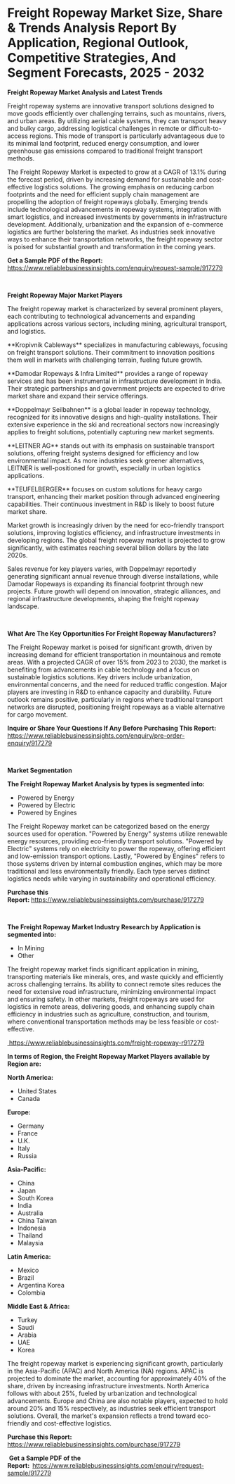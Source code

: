 <p><h1>Freight Ropeway Market Size, Share & Trends Analysis Report By Application, Regional Outlook, Competitive Strategies, And Segment Forecasts, 2025 - 2032</h1></p><p><strong>Freight Ropeway Market Analysis and Latest Trends</strong></p>
<p><p>Freight ropeway systems are innovative transport solutions designed to move goods efficiently over challenging terrains, such as mountains, rivers, and urban areas. By utilizing aerial cable systems, they can transport heavy and bulky cargo, addressing logistical challenges in remote or difficult-to-access regions. This mode of transport is particularly advantageous due to its minimal land footprint, reduced energy consumption, and lower greenhouse gas emissions compared to traditional freight transport methods.</p><p>The Freight Ropeway Market is expected to grow at a CAGR of 13.1% during the forecast period, driven by increasing demand for sustainable and cost-effective logistics solutions. The growing emphasis on reducing carbon footprints and the need for efficient supply chain management are propelling the adoption of freight ropeways globally. Emerging trends include technological advancements in ropeway systems, integration with smart logistics, and increased investments by governments in infrastructure development. Additionally, urbanization and the expansion of e-commerce logistics are further bolstering the market. As industries seek innovative ways to enhance their transportation networks, the freight ropeway sector is poised for substantial growth and transformation in the coming years.</p></p>
<p><strong>Get a Sample PDF of the Report:&nbsp;</strong> <a href="https://www.reliablebusinessinsights.com/enquiry/request-sample/917279?utm_campaign=3097&utm_medium=2&utm_source=Github&utm_content=ia&utm_term=18042025&utm_id=freight-ropeway">https://www.reliablebusinessinsights.com/enquiry/request-sample/917279</a></p>
<p>&nbsp;</p>
<p><strong>Freight Ropeway Major Market Players</strong></p>
<p><p>The freight ropeway market is characterized by several prominent players, each contributing to technological advancements and expanding applications across various sectors, including mining, agricultural transport, and logistics.</p><p>**Kropivnik Cableways** specializes in manufacturing cableways, focusing on freight transport solutions. Their commitment to innovation positions them well in markets with challenging terrain, fueling future growth.</p><p>**Damodar Ropeways & Infra Limited** provides a range of ropeway services and has been instrumental in infrastructure development in India. Their strategic partnerships and government projects are expected to drive market share and expand their service offerings.</p><p>**Doppelmayr Seilbahnen** is a global leader in ropeway technology, recognized for its innovative designs and high-quality installations. Their extensive experience in the ski and recreational sectors now increasingly applies to freight solutions, potentially capturing new market segments.</p><p>**LEITNER AG** stands out with its emphasis on sustainable transport solutions, offering freight systems designed for efficiency and low environmental impact. As more industries seek greener alternatives, LEITNER is well-positioned for growth, especially in urban logistics applications.</p><p>**TEUFELBERGER** focuses on custom solutions for heavy cargo transport, enhancing their market position through advanced engineering capabilities. Their continuous investment in R&D is likely to boost future market share.</p><p>Market growth is increasingly driven by the need for eco-friendly transport solutions, improving logistics efficiency, and infrastructure investments in developing regions. The global freight ropeway market is projected to grow significantly, with estimates reaching several billion dollars by the late 2020s.</p><p>Sales revenue for key players varies, with Doppelmayr reportedly generating significant annual revenue through diverse installations, while Damodar Ropeways is expanding its financial footprint through new projects. Future growth will depend on innovation, strategic alliances, and regional infrastructure developments, shaping the freight ropeway landscape.</p></p>
<p>&nbsp;</p>
<p><strong>What Are The Key Opportunities For Freight Ropeway Manufacturers?</strong></p>
<p><p>The Freight Ropeway market is poised for significant growth, driven by increasing demand for efficient transportation in mountainous and remote areas. With a projected CAGR of over 15% from 2023 to 2030, the market is benefiting from advancements in cable technology and a focus on sustainable logistics solutions. Key drivers include urbanization, environmental concerns, and the need for reduced traffic congestion. Major players are investing in R&D to enhance capacity and durability. Future outlook remains positive, particularly in regions where traditional transport networks are disrupted, positioning freight ropeways as a viable alternative for cargo movement.</p></p>
<p><strong>Inquire or Share Your Questions If Any Before Purchasing This Report:</strong> <a href="https://www.reliablebusinessinsights.com/enquiry/pre-order-enquiry/917279?utm_campaign=3097&utm_medium=2&utm_source=Github&utm_content=ia&utm_term=18042025&utm_id=freight-ropeway">https://www.reliablebusinessinsights.com/enquiry/pre-order-enquiry/917279</a></p>
<p>&nbsp;</p>
<p><strong>Market Segmentation</strong></p>
<p><strong>The Freight Ropeway Market Analysis by types is segmented into:</strong></p>
<p><ul><li>Powered by Energy</li><li>Powered by Electric</li><li>Powered by Engines</li></ul></p>
<p><p>The Freight Ropeway market can be categorized based on the energy sources used for operation. "Powered by Energy" systems utilize renewable energy resources, providing eco-friendly transport solutions. "Powered by Electric" systems rely on electricity to power the ropeway, offering efficient and low-emission transport options. Lastly, "Powered by Engines" refers to those systems driven by internal combustion engines, which may be more traditional and less environmentally friendly. Each type serves distinct logistics needs while varying in sustainability and operational efficiency.</p></p>
<p><strong>Purchase this Report:&nbsp;</strong><a href="https://www.reliablebusinessinsights.com/purchase/917279?utm_campaign=3097&utm_medium=2&utm_source=Github&utm_content=ia&utm_term=18042025&utm_id=freight-ropeway">https://www.reliablebusinessinsights.com/purchase/917279</a></p>
<p>&nbsp;</p>
<p><strong>The Freight Ropeway Market Industry Research by Application is segmented into:</strong></p>
<p><ul><li>In Mining</li><li>Other</li></ul></p>
<p><p>The freight ropeway market finds significant application in mining, transporting materials like minerals, ores, and waste quickly and efficiently across challenging terrains. Its ability to connect remote sites reduces the need for extensive road infrastructure, minimizing environmental impact and ensuring safety. In other markets, freight ropeways are used for logistics in remote areas, delivering goods, and enhancing supply chain efficiency in industries such as agriculture, construction, and tourism, where conventional transportation methods may be less feasible or cost-effective.</p></p>
<p><a href="https://www.reliablebusinessinsights.com/freight-ropeway-r917279?utm_campaign=3097&utm_medium=2&utm_source=Github&utm_content=ia&utm_term=18042025&utm_id=freight-ropeway">&nbsp;https://www.reliablebusinessinsights.com/freight-ropeway-r917279</a></p>
<p><strong>In terms of Region, the Freight Ropeway Market Players available by Region are:</strong></p>
<p>
    <p> <strong> North America: </strong>
        <ul>
            <li>United States</li>
            <li>Canada</li>
        </ul>
        </p> 
    <p> <strong> Europe: </strong>
        <ul>
            <li>Germany</li>
            <li>France</li>
            <li>U.K.</li>
            <li>Italy</li>
            <li>Russia</li>
        </ul>
        </p> 
    <p> <strong> Asia-Pacific: </strong>
        <ul>
            <li>China</li>
            <li>Japan</li>
            <li>South Korea</li>
            <li>India</li>
            <li>Australia</li>
            <li>China Taiwan</li>
            <li>Indonesia</li>
            <li>Thailand</li>
            <li>Malaysia</li>
        </ul>
        </p> 
    <p> <strong> Latin America: </strong>
        <ul>
            <li>Mexico</li>
            <li>Brazil</li>
            <li>Argentina Korea</li>
            <li>Colombia</li>
        </ul>
        </p> 
    <p> <strong> Middle East & Africa: </strong>
        <ul>
            <li>Turkey</li>
            <li>Saudi</li>
            <li>Arabia</li>
            <li>UAE</li>
            <li>Korea</li>
        </ul>
    </p>
    </p>
<p><p>The freight ropeway market is experiencing significant growth, particularly in the Asia-Pacific (APAC) and North America (NA) regions. APAC is projected to dominate the market, accounting for approximately 40% of the share, driven by increasing infrastructure investments. North America follows with about 25%, fueled by urbanization and technological advancements. Europe and China are also notable players, expected to hold around 20% and 15% respectively, as industries seek efficient transport solutions. Overall, the market's expansion reflects a trend toward eco-friendly and cost-effective logistics.</p></p>
<p><strong>Purchase this Report: </strong><a href="https://www.reliablebusinessinsights.com/purchase/917279?utm_campaign=3097&utm_medium=2&utm_source=Github&utm_content=ia&utm_term=18042025&utm_id=freight-ropeway">https://www.reliablebusinessinsights.com/purchase/917279</a></p>
<p>&nbsp;<strong>Get a Sample PDF of the Report:&nbsp;&nbsp;</strong><a href="https://www.reliablebusinessinsights.com/enquiry/request-sample/917279?utm_campaign=3097&utm_medium=2&utm_source=Github&utm_content=ia&utm_term=18042025&utm_id=freight-ropeway">https://www.reliablebusinessinsights.com/enquiry/request-sample/917279</a></p>
<p><strong></strong></p>
<p><p></p><p></p><p></p></p>